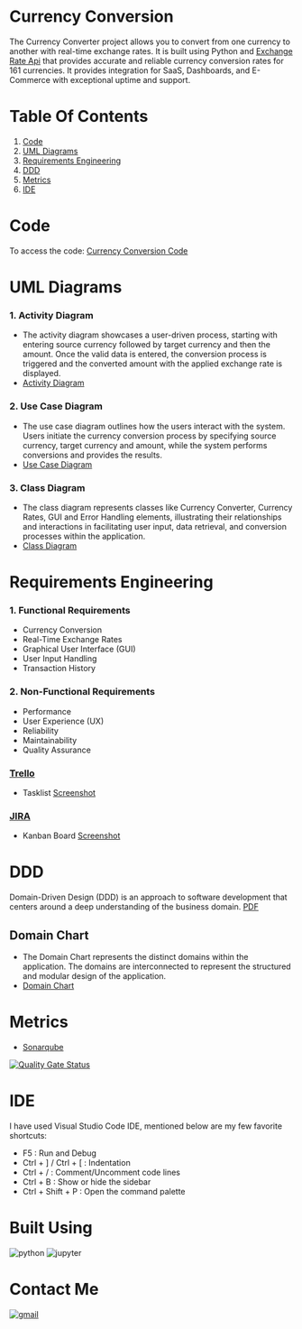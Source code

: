 # Currency Conversion
The Currency Converter project allows you to convert from one currency to another with real-time exchange rates.
It is built using Python and [Exchange Rate Api](https://www.exchangerate-api.com/) that provides accurate and reliable currency conversion rates for 161 currencies. It provides integration for SaaS, Dashboards, and E-Commerce with exceptional uptime and support.

# Table Of Contents
1. [Code](https://github.com/karanzaveri/Currency-Conversion/#code)
2. [UML Diagrams](https://github.com/karanzaveri/Currency-Conversion/#uml-diagrams)
3. [Requirements Engineering](https://github.com/karanzaveri/Currency-Conversion/#requirements-engineering)
5. [DDD](https://github.com/karanzaveri/Currency-Conversion/#ddd)
6. [Metrics](https://github.com/karanzaveri/Currency-Conversion/#metrics)
7. [IDE](https://github.com/karanzaveri/Currency-Conversion/#ide)

# Code
To access the code: [Currency Conversion Code](https://github.com/karanzaveri/Currency-Conversion/blob/main/Currency%20Converter.ipynb)

# UML Diagrams
### 1. Activity Diagram
* The activity diagram showcases a user-driven process, starting with entering source currency followed by target currency and then the amount. Once the valid data is entered, the conversion process is triggered and the converted amount with the applied exchange rate is displayed. 
* [Activity Diagram](https://github.com/karanzaveri/Currency-Conversion/blob/main/UML%20Diagrams/activity_diagram.png)

### 2. Use Case Diagram
* The use case diagram outlines how the users interact with the system. Users initiate the currency conversion process by specifying source currency, target currency and amount, while the system performs conversions and provides the results.
* [Use Case Diagram](https://github.com/karanzaveri/Currency-Conversion/blob/main/UML%20Diagrams/use_case_diagram.png)

### 3. Class Diagram
* The class diagram represents classes like Currency Converter, Currency Rates, GUI and Error Handling elements, illustrating their relationships and interactions in facilitating user input, data retrieval, and conversion processes within the application.
* [Class Diagram](https://github.com/karanzaveri/Currency-Conversion/blob/main/UML%20Diagrams/class_diagram.jpg)

# Requirements Engineering
### 1. Functional Requirements
* Currency Conversion
* Real-Time Exchange Rates
* Graphical User Interface (GUI)
* User Input Handling
* Transaction History

### 2. Non-Functional Requirements
* Performance
* User Experience (UX)
* Reliability
* Maintainability
* Quality Assurance

### [Trello](https://trello.com/invite/b/g0aGcUnD/ATTI873728185d133e582c79efe96ca36a855FA179CA/currency-conversion)
* Tasklist [Screenshot](https://github.com/karanzaveri/Currency-Conversion/blob/main/images/trello.png)

### [JIRA](https://karanzaveri92.atlassian.net/jira/software/projects/CC/boards/1?atlOrigin=eyJpIjoiZGZkYzc3ZDhjOTY0NGE0Mzg4NjU0MTQyNTNkNThkMzQiLCJwIjoiaiJ9)
* Kanban Board [Screenshot](https://github.com/karanzaveri/Currency-Conversion/blob/main/images/jira.png)

# DDD
Domain-Driven Design (DDD) is an approach to software development that centers around a deep understanding of the business domain. 
[PDF](https://github.com/karanzaveri/Currency-Conversion/blob/main/docs/DDD.pdf)

## Domain Chart
* The Domain Chart represents the distinct domains within the application. The domains are interconnected to represent the structured and modular design of the application.
* [Domain Chart](https://github.com/karanzaveri/Currency-Conversion/blob/main/UML%20Diagrams/domain_chart.png)

# Metrics
* [Sonarqube](https://github.com/karanzaveri/Currency-Conversion/blob/main/images/sonarqube.png)

[![Quality Gate Status](https://sonarcloud.io/api/project_badges/measure?project=karanzaveri_Currency-Conversion&metric=alert_status)](https://sonarcloud.io/summary/new_code?id=karanzaveri_Currency-Conversion)

# IDE
I have used Visual Studio Code IDE, mentioned below are my few favorite shortcuts:
* F5 : Run and Debug
* Ctrl + ] / Ctrl + [ : Indentation
* Ctrl + / : Comment/Uncomment code lines
* Ctrl + B : Show or hide the sidebar
* Ctrl + Shift + P : Open the command palette

# Built Using
![python](https://img.shields.io/badge/python-3670A0?style=for-the-badge&logo=python&logoColor=ffdd54)
![jupyter](https://img.shields.io/badge/Made%20with-Jupyter-orange?style=for-the-badge&logo=Jupyter)

# Contact Me
[![gmail](https://img.shields.io/badge/Gmail-D14836?style=for-the-badge&logo=gmail&logoColor=white)](mailto:karanzaveri92@gmail.com)
